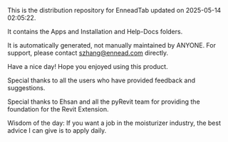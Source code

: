 This is the distribution repository for EnneadTab updated on 2025-05-14 02:05:22.

It contains the Apps and Installation and Help-Docs folders.

It is automatically generated, not manually maintained by ANYONE.
For support, please contact szhang@ennead.com directly.

Have a nice day! Hope you enjoyed using this product.

Special thanks to all the users who have provided feedback and suggestions.

Special thanks to Ehsan and all the pyRevit team for providing the foundation for the Revit Extension.



Wisdom of the day:
If you want a job in the moisturizer industry, the best advice I can give is to apply daily.
